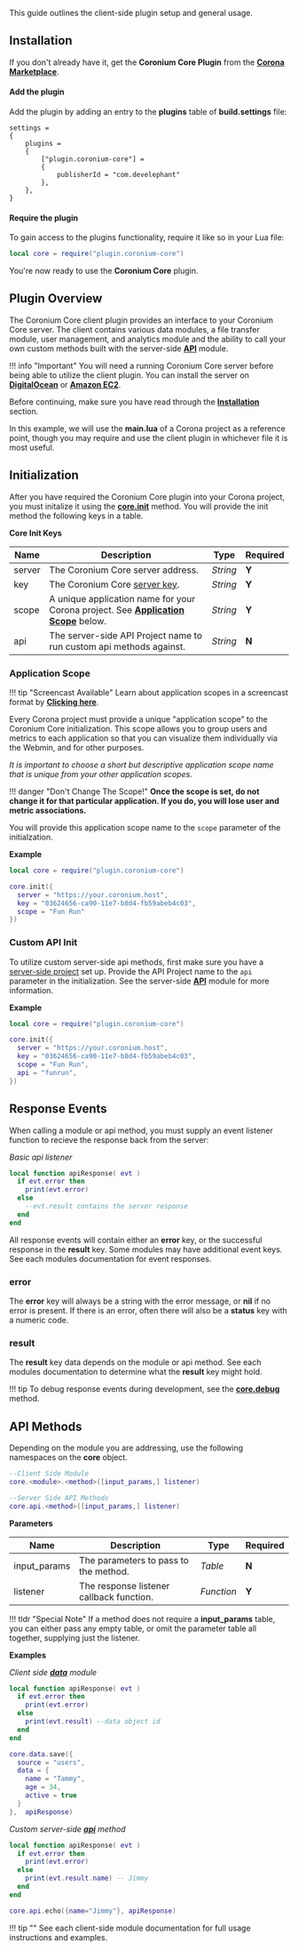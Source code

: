 This guide outlines the client-side plugin setup and general usage.

## Installation

If you don't already have it, get the __Coronium Core Plugin__ from the __[Corona Marketplace](https://marketplace.coronalabs.com/plugin/coronium-core)__.


<h4>Add the plugin</h4>

Add the plugin by adding an entry to the __plugins__ table of __build.settings__ file:

```
settings =
{
    plugins =
    {
        ["plugin.coronium-core"] =
        {
            publisherId = "com.develephant"
        },
    },
}
```

<h4>Require the plugin</h4>

To gain access to the plugins functionality, require it like so in your Lua file:

```lua
local core = require("plugin.coronium-core")
```

You're now ready to use the __Coronium Core__ plugin.

## Plugin Overview

The Coronium Core client plugin provides an interface to your Coronium Core server. The client contains various data modules, a file transfer module, user management, and analytics module and the ability to call your own custom methods built with the server-side __[API](/server/modules/api/)__ module.

!!! info "Important"
    You will need a running Coronium Core server before being able to utilize the client plugin. You can install the server on __[DigitalOcean](/server/installation/digitalocean/)__ or __[Amazon EC2](/server/installation/amazon/)__.

Before continuing, make sure you have read through the __[Installation](#installation)__ section.

In this example, we will use the __main.lua__ of a Corona project as a reference point, though you may require and use the client plugin in whichever file it is most useful.

## Initialization

After you have required the Coronium Core plugin into your Corona project, you must initalize it using the __[core.init](/client/modules/core/)__ method. You will provide the init method the following keys in a table.

__Core Init Keys__

|Name|Description|Type|Required|
|----|-----------|----|--------|
|server|The Coronium Core server address.|_String_|__Y__|
|key|The Coronium Core [server key](/server/guide/key/).|_String_|__Y__|
|scope|A unique application name for your Corona project. See __[Application Scope](#application-scope)__ below.|_String_|__Y__|
|api|The server-side API Project name to run custom api methods against.|_String_|__N__|

### Application Scope

!!! tip "Screencast Available"
    Learn about application scopes in a screencast format by __[Clicking here](/screencasts/#application-scopes)__.

Every Corona project must provide a unique "application scope" to the Coronium Core initialization. This scope allows you to group users and metrics to each application so that you can visualize them individually via the Webmin, and for other purposes.

_It is important to choose a short but descriptive application scope name that is unique from your other application scopes._ 

!!! danger "Don't Change The Scope!"
    __Once the scope is set, do not change it for that particular application. If you do, you will lose user and metric associations.__

You will provide this application scope name to the `scope` parameter of the initialzation.

__Example__

```lua
local core = require("plugin.coronium-core")

core.init({
  server = "https://your.coronium.host",
  key = "03624656-ca90-11e7-b8d4-fb59abeb4c03",
  scope = "Fun Run"
})

```

### Custom API Init

To utilize custom server-side api methods, first make sure you have a [server-side project](/server/modules/api/) set up. Provide the API Project name to the `api` parameter in the initialization. See the server-side __[API](/server/modules/api/)__ module for more information.

__Example__

```lua
local core = require("plugin.coronium-core")

core.init({
  server = "https://your.coronium.host",
  key = "03624656-ca90-11e7-b8d4-fb59abeb4c03",
  scope = "Fun Run",
  api = "funrun",
})
```

## Response Events

When calling a module or api method, you must supply an event listener function to recieve the response back from the server:

_Basic api listener_

```lua
local function apiResponse( evt )
  if evt.error then
    print(evt.error)
  else
    --evt.result contains the server response
  end
end
```

All response events will contain either an __error__ key, or the successful response in the __result__ key. Some modules may have additional event keys. See each modules documentation for event responses.

### error

The __error__ key will always be a string with the error message, or __nil__ if no error is present. If there is an error, often there will also be a __status__ key with a numeric code.

### result

The __result__ key data depends on the module or api method. See each modules documentation to determine what the __result__ key might hold.

!!! tip
    To debug response events during development, see the __[core.debug](/client/modules/core/#debug)__ method.

## API Methods

Depending on the module you are addressing, use the following namespaces on the __core__ object.

```lua
--Client Side Module
core.<module>.<method>([input_params,] listener)

--Server Side API Methods
core.api.<method>([input_params,] listener)
```

__Parameters__

|Name|Description|Type|Required|
|----|-----------|----|--------|
|input_params|The parameters to pass to the method.|_Table_|__N__|
|listener|The response listener callback function.|_Function_|__Y__|

!!! tldr "Special Note"
    If a method does not require a __input_params__ table, you can either pass any empty table, or omit the parameter table all together, supplying just the listener.

__Examples__

_Client side __[data](/client/modules/data/)__ module_

```lua
local function apiResponse( evt )
  if evt.error then
    print(evt.error)
  else
    print(evt.result) --data object id
  end
end

core.data.save({
  source = "users",
  data = {
    name = "Tammy",
    age = 34,
    active = true
  }
},  apiResponse)
```

_Custom server-side __[api](/server/modules/api/)__ method_

```lua
local function apiResponse( evt )
  if evt.error then
    print(evt.error)
  else
    print(evt.result.name) -- Jimmy
  end
end

core.api.echo({name="Jimmy"}, apiResponse)
```

!!! tip ""
    See each client-side module documentation for full usage instructions and examples.

